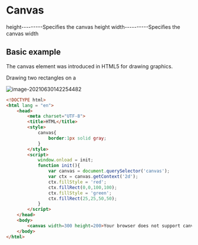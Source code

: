 # Canvas

height---------Speciﬁes the canvas height
width----------Speciﬁes the canvas width

## Basic example

The canvas element was introduced in HTML5 for drawing graphics.

Drawing two rectangles on a <canvas>

![image-20210630142254482](/home/aidyn/snap/typora/39/.config/Typora/typora-user-images/image-20210630142254482.png)

```html
<!DOCTYPE html>
<html lang = "en">
    <head>
        <meta charset="UTF-8">
        <title>HTML</title>
        <style>
            canvas{
                border:1px solid gray;
            }
        </style>
        <script>
            window.onload = init;
            function init(){
                var canvas = document.querySelector('canvas');
                var ctx = canvas.getContext('2d');
                ctx.fillStyle = 'red';
                ctx.fillRect(0,0,100,100);
                ctx.fillStyle = 'green';
                ctx.fillRect(25,25,50,50);
            }
        </script>
    </head>
    <body>
        <canvas width=300 height=200>Your browser does not support canvas.</canvas>
    </body>
</html>
```

